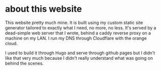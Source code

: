 # about this website 

This website pretty much mine.
It is built using my custom static site generator tailored to exactly what I need, no more, no less.
It's served by a dead-simple web server that I wrote, behind a caddy reverse proxy on a machine on my LAN.
I run my DNS through Cloudflare with the orange cloud.

I used to build it through Hugo and serve through github pages but I didn't like that very much because I didn't really understand what was going on behind the scenes. 
